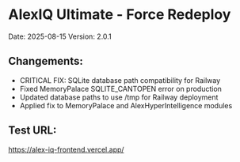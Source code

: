 # AlexIQ Ultimate - Force Redeploy

Date: 2025-08-15
Version: 2.0.1

## Changements:
- CRITICAL FIX: SQLite database path compatibility for Railway
- Fixed MemoryPalace SQLITE_CANTOPEN error on production
- Updated database paths to use /tmp for Railway deployment
- Applied fix to MemoryPalace and AlexHyperIntelligence modules

## Test URL:
https://alex-iq-frontend.vercel.app/